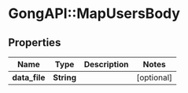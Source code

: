 # GongAPI::MapUsersBody

## Properties
Name | Type | Description | Notes
------------ | ------------- | ------------- | -------------
**data_file** | **String** |  | [optional] 

